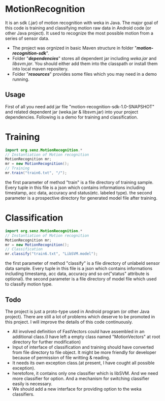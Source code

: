 MotionRecognition
===
It is an sdk (.jar) of motion recognition with weka in Java.
The major goal of this code is training and classifying motion raw data in Android code (or other Java project).
It used to recognize the most possible motion from a series of sensor data.
- The project was orgnized in basic Maven structure in folder "***motion-recognition-sdk***".
- Folder "***dependencies***" stores all dependent jar including *weka.jar* and *libsvm.jar*. You should either add them into the classpath or install them into local maven repositery.
- Folder "***resources***" provides some files which you may need in a demo running.

Usage
---
First of all you need add jar file "motion-recognition-sdk-1.0-SNAPSHOT" and related dependent jar (weka.jar & libsvm.jar) into your project dependencies.
Following is a demo for training and classification.

# Training

```java
import org.senz.MotionRecognition.*
// Instantiation of Motion recognition
MotionRecognition mr;
mr = new MotionRecognition();
// Training
mr.train("train6.txt", "/");
```

the first parameter of method "train" is a file directory of training sample. Every tuple in this file is a json which contains informations including timestamp, acc data, accuracy and status(etc. labeled type).
the second parameter is a prospective directory for generated model file after training.

# Classification

```java
import org.senz.MotionRecognition.*
// Instantiation of Motion recognition
MotionRecognition mr;
mr = new MotionRecognition();
// Classification
mr.classify("train6.txt", "LibSVM.model");
```

the first parameter of method "classify" is a file directory of unlabeld sensor data sample. Every tuple in this file is a json which contains informations including timestamp, acc data, accuracy and so on("status" attribute is optional).
the second parameter is a file directory of model file which used to classify motion type.

Todo
---
The project is just a proto-type used in Android program (or other Java project). 
There are still a lot of problems which deserve to be promoted in this project.
I will improve the details of this code continuously.

- All involved definition of FastVectors could have assembled in an additional class.(I have left a empty class named "MotionVectors" at root directory for further modification)
- Input of interface of classification and training should have converted from file directory to file object. It might be more friendly for developer because of permission of file writting & reading.
- It needs its own exception class.(at present, I have cought all possible exception).
- heretofore, it contains only one classifier which is libSVM. And we need more classifier for option. And a mechanism for switching classifier easily is necessary.
- We should add a new interface for providing option to the weka classifiers.

